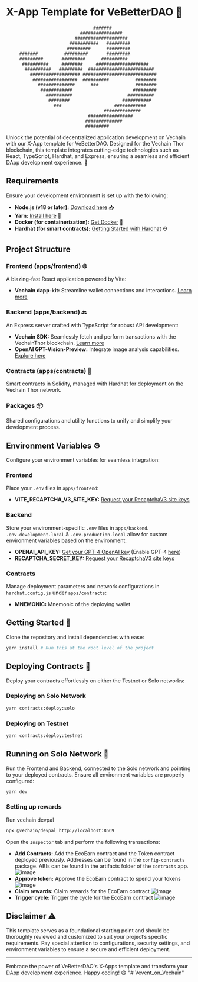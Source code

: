 # X-App Template for VeBetterDAO 🚀

                                     #######
                                ################
                              ####################
                            ###########   #########
                           #########      #########
         #######          #########       #########
         #########       #########      ##########
          ##########     ########     ####################
           ##########   #########  #########################
             ################### ############################
              #################  ##########          ########
                ##############      ###              ########
                 ############                       #########
                   ##########                     ##########
                    ########                    ###########
                      ###                    ############
                                         ##############
                                   #################
                                  ##############
                                  #########

Unlock the potential of decentralized application development on Vechain with our X-App template for VeBetterDAO. Designed for the Vechain Thor blockchain, this template integrates cutting-edge technologies such as React, TypeScript, Hardhat, and Express, ensuring a seamless and efficient DApp development experience. 🌟

## Requirements

Ensure your development environment is set up with the following:

- **Node.js (v18 or later):** [Download here](https://nodejs.org/en/download/package-manager) 📥
- **Yarn:** [Install here](https://classic.yarnpkg.com/lang/en/docs/install/#mac-stable) 🧶
- **Docker (for containerization):** [Get Docker](https://docs.docker.com/get-docker/) 🐳
- **Hardhat (for smart contracts):** [Getting Started with Hardhat](https://hardhat.org/hardhat-runner/docs/getting-started) ⛑️

## Project Structure
### Frontend (apps/frontend) 🌐

A blazing-fast React application powered by Vite:
- **Vechain dapp-kit:** Streamline wallet connections and interactions. [Learn more](https://docs.vechain.org/developer-resources/sdks-and-providers/dapp-kit)

### Backend (apps/backend) 🔙

An Express server crafted with TypeScript for robust API development:
- **Vechain SDK:** Seamlessly fetch and perform transactions with the VechainThor blockchain. [Learn more](https://docs.vechain.org/developer-resources/sdks-and-providers/sdk)
- **OpenAI GPT-Vision-Preview:** Integrate image analysis capabilities. [Explore here](https://platform.openai.com/docs/guides/vision)

### Contracts (apps/contracts) 📜

Smart contracts in Solidity, managed with Hardhat for deployment on the Vechain Thor network.

### Packages 📦

Shared configurations and utility functions to unify and simplify your development process.

## Environment Variables ⚙️

Configure your environment variables for seamless integration:

### Frontend

Place your `.env` files in `apps/frontend`:
- **VITE_RECAPTCHA_V3_SITE_KEY:** [Request your RecaptchaV3 site keys](https://developers.google.com/recaptcha/docs/v3)

### Backend

Store your environment-specific `.env` files in `apps/backend`. `.env.development.local` & `.env.production.local` allow for custom environment variables based on the environment:
- **OPENAI_API_KEY:** [Get your GPT-4 OpenAI key](https://platform.openai.com/api-keys) (Enable GPT-4 [here](https://help.openai.com/en/articles/7102672-how-can-i-access-gpt-4-gpt-4-turbo-and-gpt-4o))
- **RECAPTCHA_SECRET_KEY:** [Request your RecaptchaV3 site keys](https://developers.google.com/recaptcha/docs/v3)

### Contracts

Manage deployment parameters and network configurations in `hardhat.config.js` under `apps/contracts`:
- **MNEMONIC:** Mnemonic of the deploying wallet

## Getting Started 🏁

Clone the repository and install dependencies with ease:
```bash
yarn install # Run this at the root level of the project
```

## Deploying Contracts 🚀

Deploy your contracts effortlessly on either the Testnet or Solo networks:

### Deploying on Solo Network

```bash
yarn contracts:deploy:solo
```

### Deploying on Testnet

```bash
yarn contracts:deploy:testnet
```

## Running on Solo Network 🔧

Run the Frontend and Backend, connected to the Solo network and pointing to your deployed contracts. Ensure all environment variables are properly configured:
```bash
yarn dev 
```

### Setting up rewards
Run vechain devpal 
```bash
npx @vechain/devpal http://localhost:8669
```

Open the `Inspector` tab and perform the following transactions:
- **Add Contracts:** Add the EcoEarn contract and the Token contract deployed previously. Addresses can be found in the `config-contracts` package. ABIs can be found in the artifacts folder of the `contracts` app.
![image](https://github.com/vechain/x-app-template/assets/64158778/e288ada4-5973-4428-9e72-a362388b1826)
- **Approve token:** Approve the EcoEarn contract to spend your tokens
![image](https://github.com/vechain/x-app-template/assets/64158778/70787d8d-ae60-40ea-b277-87359aaca4ee)
- **Claim rewards:** Claim rewards for the EcoEarn contract
![image](https://github.com/vechain/x-app-template/assets/64158778/834437e5-8de1-4802-9ed7-dca6fe4df332)
- **Trigger cycle:** Trigger the cycle for the EcoEarn contract
![image](https://github.com/vechain/x-app-template/assets/64158778/00236dcd-5b64-4493-9acd-55c6a7f0981f)

## Disclaimer ⚠️

This template serves as a foundational starting point and should be thoroughly reviewed and customized to suit your project’s specific requirements. Pay special attention to configurations, security settings, and environment variables to ensure a secure and efficient deployment.

---

Embrace the power of VeBetterDAO's X-Apps template and transform your DApp development experience. Happy coding! 😄
"# Vevent_on_Vechain" 
